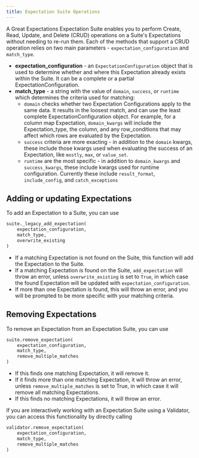 ```yaml
---
title: Expectation Suite Operations
---
```


A Great Expectations Expectation Suite enables you to perform Create, Read, Update, and Delete (CRUD) operations on a
Suite's Expectations without needing to re-run them. Each of the methods that support a CRUD operation relies on two
main parameters - `expectation_configuration` and `match_type`.

* **expectation_configuration** - an `ExpectationConfiguration` object that is used to determine whether and where this
  Expectation already exists within the Suite. It can be a complete or a partial ExpectationConfiguration.
* **match_type** - a string with the value of `domain`, `success`, or `runtime` which determines the criteria used for
  matching:
    * `domain` checks whether two Expectation Configurations apply to the same data. It results in the loosest match,
      and can use the least complete ExpectationConfiguration object. For example, for a column map
      Expectation, `domain_kwargs` will include the Expectation_type, the column, and any row_conditions that may affect
      which rows are evaluated by the Expectation.
    * `success` criteria are more exacting - in addition to the `domain` kwargs, these include those kwargs used when
      evaluating the success of an Expectation, like `mostly`, `max`, or `value_set`.
    * `runtime` are the most specific - in addition to `domain_kwargs` and `success_kwargs`, these include kwargs used
      for runtime configuration. Currently these include `result_format`, `include_config`, and `catch_exceptions`

## Adding or updating Expectations

To add an Expectation to a Suite, you can use

```python
suite._legacy_add_expectation(
    expectation_configuration,
    match_type,
    overwrite_existing
)
```

* If a matching Expectation is not found on the Suite, this function will add the Expectation to the Suite.
* If a matching Expectation *is* found on the Suite, `add_expectation` will throw an error, unless `overwrite_existing`
  is set to `True`, in which case the found Expectation will be updated with `expectation_configuration`.
* If more than one Expectation is found, this will throw an error, and you will be prompted to be more specific with
  your matching criteria.

## Removing Expectations

To remove an Expectation from an Expectation Suite, you can use

```python
suite.remove_expectation(
    expectation_configuration, 
    match_type, 
    remove_multiple_matches
)
```

* If this finds one matching Expectation, it will remove it.
* If it finds more than one matching Expectation, it will throw an error, unless `remove_multiple_matches` is set to
  True, in which case it will remove all matching Expectations.
* If this finds no matching Expectations, it will throw an error.

If you are interactively working with an Expectation Suite using a Validator, you can access this functionality by
directly calling 

```python
validator.remove_expectation(
    expectation_configuration, 
    match_type, 
    remove_multiple_matches
)
```
